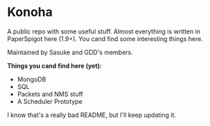 # Konoha
A public repo with some useful stuff. Almost everything is written in PaperSpigot here (1.9+). You cand find some interesting things here.

Maintained by Sasuke and GDD's members.

**Things you cand find here (yet):**
  - MongoDB
  - SQL
  - Packets and NMS stuff
  - A Scheduler Prototype

I know that's a really bad README, but I'll keep updating it.
